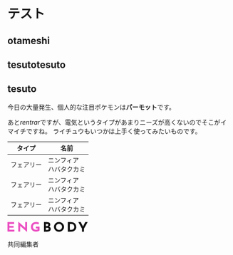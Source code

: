 # テスト
## otameshi
## tesutotesuto
## tesuto
今日の大量発生、個人的な注目ポケモンは**パーモット**です。

あと*rentrar*ですが、電気というタイプがあまりニーズが高くないのでそこがイマイチですね。
ライチュウもいつかは上手く使ってみたいものです。

|タイプ |名前
|-- |--
|フェアリー |ニンフィア<br>ハバタクカミ
|フェアリー |ニンフィア<br>ハバタクカミ
|フェアリー |ニンフィア<br>ハバタクカミ


![テスト](./image/logo_header_pc.png)

共同編集者